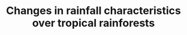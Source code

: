 ---
title: "Changes in rainfall characteristics over tropical rainforests"
collection: publications
category: in-prep        # <= use exactly 'in-prep'
authors: "Yan Jiang*, et al."
excerpt: "In preparation."
---